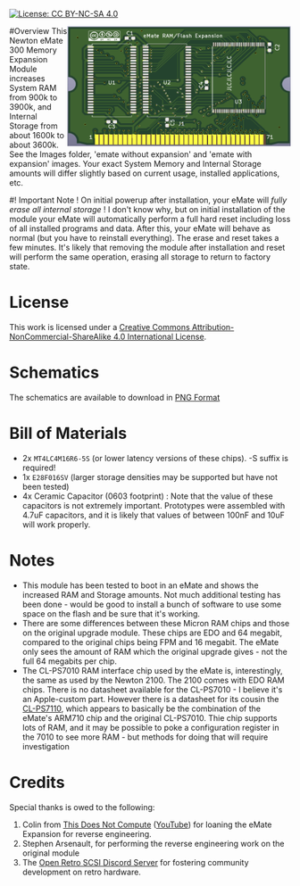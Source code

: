 [![License: CC BY-NC-SA 4.0](https://img.shields.io/badge/License-CC%20BY--NC--SA%204.0-lightgrey.svg)](https://creativecommons.org/licenses/by-nc-sa/4.0/)

<img align="right" width="400" height="215" src="https://github.com/androda/eMate-Expansion/blob/main/Images/ModuleFront.PNG?raw=true">

#Overview
This Newton eMate 300 Memory Expansion Module increases System RAM from 900k to 3900k, and Internal Storage from about 1600k to about 3600k.  See the Images folder, 'emate without expansion' and 'emate with expansion' images.  Your exact System Memory and Internal Storage amounts will differ slightly based on current usage, installed applications, etc.

#! Important Note !
On initial powerup after installation, your eMate will *fully erase all internal storage* !  I don't know why, but on initial installation of the module your eMate will automatically perform a full hard reset including loss of all installed programs and data.  After this, your eMate will behave as normal (but you have to reinstall everything).  The erase and reset takes a few minutes.
It's likely that removing the module after installation and reset will perform the same operation, erasing all storage to return to factory state.

# License
This work is licensed under a
[Creative Commons Attribution-NonCommercial-ShareAlike 4.0 International License](https://creativecommons.org/licenses/by-nc-sa/4.0/).

# Schematics
The schematics are available to download in [PNG Format](https://github.com/androda/eMate-Expansion/blob/main/Schematics/Schematic.png)

# Bill of Materials
 * 2x `MT4LC4M16R6-5S` (or lower latency versions of these chips).  -S suffix is required!
 * 1x `E28F016SV` (larger storage densities may be supported but have not been tested)
 * 4x Ceramic Capacitor (0603 footprint) : Note that the value of these capacitors is not extremely important.  Prototypes were assembled with 4.7uF capacitors, and it is likely that values of between 100nF and 10uF will work properly.

# Notes
* This module has been tested to boot in an eMate and shows the increased RAM and Storage amounts.  Not much additional testing has been done - would be good to install a bunch of software to use some space on the flash and be sure that it's working.
* There are some differences between these Micron RAM chips and those on the original upgrade module.  These chips are EDO and 64 megabit, compared to the original chips being FPM and 16 megabit.  The eMate only sees the amount of RAM which the original upgrade gives - not the full 64 megabits per chip.
* The CL-PS7010 RAM interface chip used by the eMate is, interestingly, the same as used by the Newton 2100.  The 2100 comes with EDO RAM chips.  There is no datasheet available for the CL-PS7010 - I believe it's an Apple-custom part.  However there is a datasheet for its cousin the [CL-PS7110](https://github.com/androda/eMate-Expansion/blob/main/Datasheets/CL-PS7110.pdf), which appears to basically be the combination of the eMate's ARM710 chip and the original CL-PS7010.  Thie chip supports lots of RAM, and it may be possible to poke a configuration register in the 7010 to see more RAM - but methods for doing that will require investigation

# Credits
Special thanks is owed to the following:
1. Colin from [This Does Not Compute](https://www.patreon.com/thisdoesnotcompute/) ([YouTube](https://www.youtube.com/channel/UCEp20NgOZHmgWdbQdHSxgjw)) for loaning the eMate Expansion for reverse engineering.
2. Stephen Arsenault, for performing the reverse engineering work on the original module
3. The [Open Retro SCSI Discord Server](https://discord.gg/5AtypUqFCT) for fostering community development on retro hardware.
